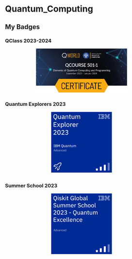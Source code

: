 # Quantum_Computing

## My Badges

### QClass 2023-2024
<div style="display: flex; flex-direction: column; align-items: center;">
    <img src="./_badges/QCourse501-1-214_badge.jpg" width="300">
</div>

### Quantum Explorers 2023
<div style="display: flex; flex-direction: column; align-items: center;">
    <img src="./_badges/quantum-explorer-2023-advanced.png" width="200" style="margin-bottom: 10px;">
</div>

### Summer School 2023
<div style="display: flex; flex-direction: column; align-items: center;">
    <img src="./_badges/qiskit-global-summer-school-2023-quantum-excellence.png" width="200">
</div>
